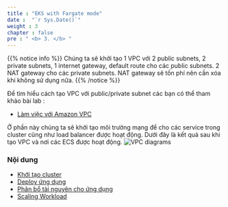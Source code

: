 ```yaml
---
title : "EKS with Fargate mode"
date :  "`r Sys.Date()`" 
weight : 3 
chapter : false
pre : " <b> 3. </b> "
---
```


{{% notice info %}}
Chúng ta sẽ khởi tạo 1 VPC với 2 public subnets, 2 private subnets, 1 internet gateway, default route cho các public subnets. 2 NAT gateway cho các private subnets. NAT gateway sẽ tốn phí nên cần xóa khi không sử dụng nữa.
{{% /notice %}}

Để tìm hiểu cách tạo VPC với public/private subnet các bạn có thể tham khảo bài lab :
  - [Làm việc với Amazon VPC](https://000003.awsstudygroup.com/vi/)

Ở phần này chúng ta sẽ khởi tạo môi trường mạng để cho các service trong cluster cũng như load balancer được hoạt động. Dưới đây là kết quả sau khi tạo VPC và nơi các ECS được hoạt động.
![VPC diagrams](/images/2-prerequiste/vpc_diagrams.png) 

### Nội dung
  - [Khởi tạo cluster](3.1-create-cluster/)
  - [Deploy ứng dụng](3.2-deploy-in-fargate/)
  - [Phân bổ tài nguyên cho ứng dụng](3.3-resource-allocation/)
  - [Scaling Workload](3.4-scaling-workload/)

  
